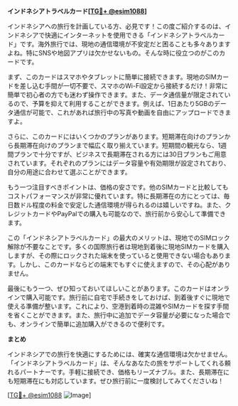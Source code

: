 **インドネシアトラベルカード[[TG💪+ @esim1088](https://t.me/s/esim1088)]**

インドネシアへの旅行を計画している方、必見です！この度ご紹介するのは、インドネシアで快適にインターネットを使用できる「インドネシアトラベルカード」です。海外旅行では、現地の通信環境が不安定だと困ることも多々ありますよね。特にSNSや地図アプリは欠かせないもの。そんな時に役立つのがこのカードです。

まず、このカードはスマホやタブレットに簡単に接続できます。現地のSIMカードを差し込む手間が一切不要で、スマホのWi-Fi設定から接続するだけ！非常に簡単で初心者の方でも迷わず操作できます。また、データ通信量が限定されているので、予算を抑えて利用することができます。例えば、1日あたり5GBのデータ通信が可能で、これがあれば旅行中の写真や動画を自由にアップロードできますよ。

さらに、このカードにはいくつかのプランがあります。短期滞在向けのプランから長期滞在向けのプランまで幅広く取り揃えています。短期間の観光なら、1週間プランで十分ですが、ビジネスで長期滞在される方には30日プランもご用意されています。それぞれのプランにはデータ容量や有効期限が設定されており、自分の用途に合わせて選ぶことができます。

もう一つ注目すべきポイントは、価格の安さです。他のSIMカードと比較してもコストパフォーマンスが非常に優れています。特に長期滞在の方にとっては、毎日数ドル程度の料金で安定した通信環境が得られるのは嬉しいですね。また、クレジットカードやPayPalでの購入も可能なので、旅行前から安心して準備できます。

この「インドネシアトラベルカード」の最大のメリットは、現地でのSIMロック解除が不要なことです。多くの国際旅行者は現地到着後に現地SIMカードを購入しますが、その際にロックされた端末を使っていると使用できない場合もあります。しかし、このカードならどの端末でもすぐに使えますので、その心配がありません。

最後にもう一つ、ぜひ知っておいてほしいことがあります。このカードはオンラインで購入可能です。旅行前に自宅で手続きをしておけば、到着後すぐに現地で使える準備が整います。これにより、空港到着時の混雑やSIMカードを探す手間を省くことができます。また、旅行中に追加でデータ容量が必要になった場合でも、オンラインで簡単に追加購入ができるので便利です。

**まとめ**

インドネシアでの旅行を快適にするためには、確実な通信環境は欠かせません。「インドネシアトラベルカード」は、そんなあなたの旅をサポートしてくれる頼れるパートナーです。手軽に接続でき、価格もリーズナブル。また、長期滞在にも短期滞在にも対応しています。ぜひ旅行前に一度検討してみてくださいね！

[[TG💪+ @esim1088](https://t.me/s/esim1088) ![Image](https://i.postimg.cc/Y0z9fWf4/image.png)]